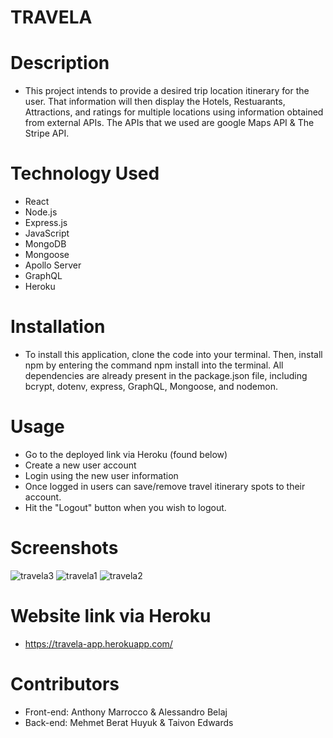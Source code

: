 # TRAVELA

# Description
* This project intends to provide a desired trip location itinerary for the user. That information will then display the Hotels, Restuarants, Attractions, and ratings   for multiple locations using information obtained from external APIs. The APIs that we used are google Maps API & The Stripe API.


# Technology Used
* React
* Node.js
* Express.js
* JavaScript
* MongoDB
* Mongoose
* Apollo Server
* GraphQL
* Heroku

# Installation
* To install this application, clone the code into your terminal. Then, install npm by entering the command npm install into the terminal. All dependencies are already   present in the package.json file, including bcrypt, dotenv, express, GraphQL, Mongoose, and nodemon.


# Usage 
* Go to the deployed link via Heroku (found below)
* Create a new user account
* Login using the new user information
* Once logged in users can save/remove travel itinerary spots to their account.
* Hit the "Logout" button when you wish to logout.


# Screenshots
 ![travela3](https://user-images.githubusercontent.com/92614793/170388004-8d9d0adb-8b34-4966-bfac-641043c6a4e4.JPG)
 ![travela1](https://user-images.githubusercontent.com/92614793/170169815-8d138051-2458-4bb3-aa59-45319b667a5c.JPG)
 ![travela2](https://user-images.githubusercontent.com/92614793/170169875-bb2493d1-d53d-4ecf-85a6-264ea4964926.JPG)


  
# Website link via Heroku 
* https://travela-app.herokuapp.com/


# Contributors
* Front-end: Anthony Marrocco & Alessandro Belaj
* Back-end: Mehmet Berat Huyuk & Taivon Edwards
